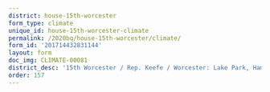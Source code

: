 ```yaml
---
district: house-15th-worcester
form_type: climate
unique_id: house-15th-worcester-climate
permalink: /2020bq/house-15th-worcester/climate/
form_id: '201714432831144'
layout: form
doc_img: CLIMATE-00081
district_desc: '15th Worcester / Rep. Keefe / Worcester: Lake Park, Hamilton'
order: 157
---
```

